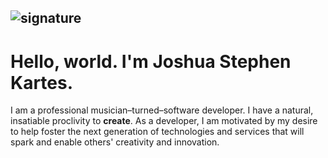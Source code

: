 ![signature](https://github.com/jskartes/jskartes/assets/27040308/75a8e117-9142-4b89-af93-ec46eadcfa30)
---
# Hello, world. I'm Joshua Stephen Kartes.
I am a professional musician–turned–software developer. I have a natural, insatiable proclivity to **create**. As a developer, I am motivated by my desire to help foster the next generation of technologies and services that will spark and enable others' creativity and innovation.

